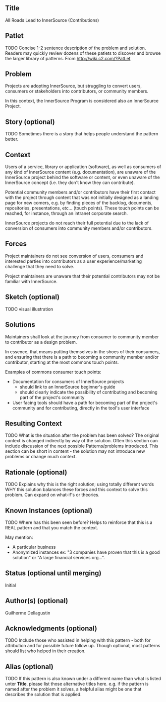 ## Title

All Roads Lead to InnerSource (Contributions)

## Patlet

TODO
Concise 1-2 sentence description of the problem and solution.
Readers may quickly review dozens of these patlets to discover and browse the larger library of patterns.
From http://wiki.c2.com/?PatLet

## Problem

Projects are adopting InnerSource, but struggling to convert users, consumers or stakeholders into contributors, or community members.

In this context, the InnerSource Program is considered also an InnerSource Project.

## Story (optional)

TODO
Sometimes there is a story that helps people understand the pattern better.

## Context

Users of a service, library or application (software), as well as consumers of any kind of InnerSource content (e.g. documentation), are unaware of the InnerSource project behind the software or content, or even unaware of the InnerSource concept (i.e. they don't know they can contribute).

Potential community members and/or contributors have their first contact with the project through content that was not initially designed as a landing page for new comers, e.g. by finding pieces of the backlog, documents, repositories, presentations, etc... (touch points). These touch points can be reached, for instance, through an intranet corporate search.

InnerSource projects do not reach their full potential due to the lack of conversion of consumers into community members and/or contributors.

## Forces

Project maintainers do not see conversion of users, consumers and interested parties into contributors as a user experience/marketing challenge that they need to solve.

Project maintainers are unaware that their potential contributors may not be familiar with InnerSource.

## Sketch (optional)

TODO
visual illustration

## Solutions

Maintainers shall look at the journey from consumer to community member to contributor as a design problem.

In essence, that means putting themselves in the shoes of their consumers, and ensuring that there is a path to becoming a community member and/or contributor, starting at the most commons touch points.

Examples of commons consumer touch points:

* Documentation for consumers of InnerSource projects
    * should link to an InnerSource beginner's guide
    * should clearly indicate the possibility of contributing and becoming part of the project's community
* User facing tools should have a path for becoming part of the project's community and for contributing, directly in the tool's user interface

## Resulting Context

TODO
What is the situation after the problem has been solved?
The original context is changed indirectly by way of the solution.
Often this section can include discussion of the next possible Patterns/problems introduced.
This section can be short in content - the solution may not introduce new problems or change much context.

## Rationale (optional)

TODO
Explains why this is the right solution; using totally different words WHY this solution balances these forces and this context to solve this problem.
Can expand on what-if's or theories.

## Known Instances (optional)

TODO
Where has this been seen before?
Helps to reinforce that this is a REAL pattern and that you match the context.

May mention:

* A particular business
* Anonymized instances ex: "3 companies have proven that this is a good solution" or "A large financial services org...".

## Status (optional until merging)

Initial

## Author(s) (optional)

Guilherme Dellagustin

## Acknowledgments (optional)

TODO
Include those who assisted in helping with this pattern - both for attribution and for possible future follow up.
Though optional, most patterns should list who helped in their creation.

## Alias (optional)

TODO
If this pattern is also known under a different name than what is listed unter **Title**, please list those alternative titles here.
e.g. if the pattern is named after the problem it solves, a helpful alias might be one that describes the solution that is applied.
